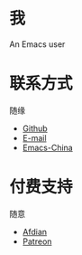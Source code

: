 # 我

An Emacs user

# 联系方式

随缘

- [Github](https://github.com/cireu) 
- [E-mail](mailto://all_but_last@163.com)
- [Emacs-China](https://emacs-china.org/u/cireu)

# 付费支持

随意

- [Afdian](https://afdian.net/@cireu)
- [Patreon](https://www.patreon.com/user?u=24945220)


